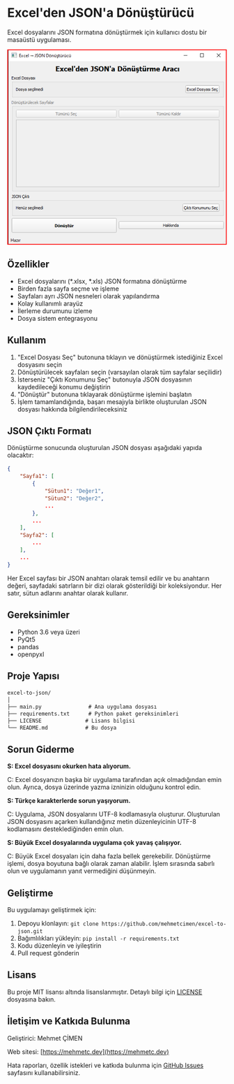 # Excel'den JSON'a Dönüştürücü

Excel dosyalarını JSON formatına dönüştürmek için kullanıcı dostu bir masaüstü uygulaması.

![Uygulama Ekran Görüntüsü](screenshot.png)

## Özellikler

- Excel dosyalarını (*.xlsx, *.xls) JSON formatına dönüştürme
- Birden fazla sayfa seçme ve işleme
- Sayfaları ayrı JSON nesneleri olarak yapılandırma
- Kolay kullanımlı arayüz
- İlerleme durumunu izleme
- Dosya sistem entegrasyonu


## Kullanım

1. "Excel Dosyası Seç" butonuna tıklayın ve dönüştürmek istediğiniz Excel dosyasını seçin
2. Dönüştürülecek sayfaları seçin (varsayılan olarak tüm sayfalar seçilidir)
3. İsterseniz "Çıktı Konumunu Seç" butonuyla JSON dosyasının kaydedileceği konumu değiştirin
4. "Dönüştür" butonuna tıklayarak dönüştürme işlemini başlatın
5. İşlem tamamlandığında, başarı mesajıyla birlikte oluşturulan JSON dosyası hakkında bilgilendirileceksiniz

## JSON Çıktı Formatı

Dönüştürme sonucunda oluşturulan JSON dosyası aşağıdaki yapıda olacaktır:

```json
{
    "Sayfa1": [
        {
            "Sütun1": "Değer1",
            "Sütun2": "Değer2",
            ...
        },
        ...
    ],
    "Sayfa2": [
        ...
    ],
    ...
}
```

Her Excel sayfası bir JSON anahtarı olarak temsil edilir ve bu anahtarın değeri, sayfadaki satırların bir dizi olarak gösterildiği bir koleksiyondur. Her satır, sütun adlarını anahtar olarak kullanır.

## Gereksinimler

- Python 3.6 veya üzeri
- PyQt5
- pandas
- openpyxl

## Proje Yapısı

```
excel-to-json/
│
├── main.py               # Ana uygulama dosyası
├── requirements.txt      # Python paket gereksinimleri
├── LICENSE              # Lisans bilgisi
└── README.md            # Bu dosya
```

## Sorun Giderme

**S: Excel dosyasını okurken hata alıyorum.**

C: Excel dosyanızın başka bir uygulama tarafından açık olmadığından emin olun. Ayrıca, dosya üzerinde yazma izninizin olduğunu kontrol edin.

**S: Türkçe karakterlerde sorun yaşıyorum.**

C: Uygulama, JSON dosyalarını UTF-8 kodlamasıyla oluşturur. Oluşturulan JSON dosyasını açarken kullandığınız metin düzenleyicinin UTF-8 kodlamasını desteklediğinden emin olun.

**S: Büyük Excel dosyalarında uygulama çok yavaş çalışıyor.**

C: Büyük Excel dosyaları için daha fazla bellek gerekebilir. Dönüştürme işlemi, dosya boyutuna bağlı olarak zaman alabilir. İşlem sırasında sabırlı olun ve uygulamanın yanıt vermediğini düşünmeyin.

## Geliştirme

Bu uygulamayı geliştirmek için:

1. Depoyu klonlayın: `git clone https://github.com/mehmetcimen/excel-to-json.git`
2. Bağımlılıkları yükleyin: `pip install -r requirements.txt`
3. Kodu düzenleyin ve iyileştirin
4. Pull request gönderin

## Lisans

Bu proje MIT lisansı altında lisanslanmıştır. Detaylı bilgi için [LICENSE](LICENSE) dosyasına bakın.

## İletişim ve Katkıda Bulunma

Geliştirici: Mehmet ÇİMEN

Web sitesi: [https://mehmetc.dev](https://mehmetc.dev)

Hata raporları, özellik istekleri ve katkıda bulunma için [GitHub Issues](https://github.com/mehmetcimen/excel-to-json/issues) sayfasını kullanabilirsiniz.
